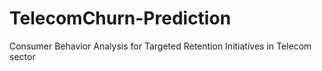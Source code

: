 # TelecomChurn-Prediction
Consumer Behavior Analysis for Targeted Retention Initiatives in Telecom sector
